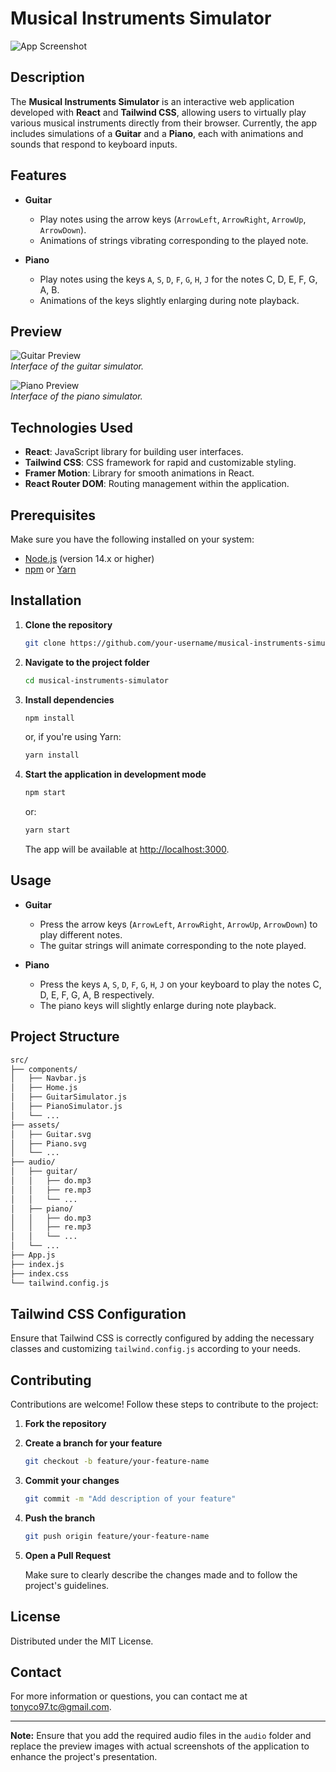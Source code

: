 # Musical Instruments Simulator

![App Screenshot](screenshot.png)

## Description

The **Musical Instruments Simulator** is an interactive web application developed with **React** and **Tailwind CSS**, allowing users to virtually play various musical instruments directly from their browser. Currently, the app includes simulations of a **Guitar** and a **Piano**, each with animations and sounds that respond to keyboard inputs.

## Features

- **Guitar**

  - Play notes using the arrow keys (`ArrowLeft`, `ArrowRight`, `ArrowUp`, `ArrowDown`).
  - Animations of strings vibrating corresponding to the played note.

- **Piano**
  - Play notes using the keys `A`, `S`, `D`, `F`, `G`, `H`, `J` for the notes C, D, E, F, G, A, B.
  - Animations of the keys slightly enlarging during note playback.

## Preview

![Guitar Preview](guitar-screenshot.png)  
_Interface of the guitar simulator._

![Piano Preview](piano-screenshot.png)  
_Interface of the piano simulator._

## Technologies Used

- **React**: JavaScript library for building user interfaces.
- **Tailwind CSS**: CSS framework for rapid and customizable styling.
- **Framer Motion**: Library for smooth animations in React.
- **React Router DOM**: Routing management within the application.

## Prerequisites

Make sure you have the following installed on your system:

- [Node.js](https://nodejs.org/) (version 14.x or higher)
- [npm](https://www.npmjs.com/) or [Yarn](https://yarnpkg.com/)

## Installation

1. **Clone the repository**

   ```bash
   git clone https://github.com/your-username/musical-instruments-simulator.git
   ```

2. **Navigate to the project folder**

   ```bash
   cd musical-instruments-simulator
   ```

3. **Install dependencies**

   ```bash
   npm install
   ```

   or, if you're using Yarn:

   ```bash
   yarn install
   ```

4. **Start the application in development mode**

   ```bash
   npm start
   ```

   or:

   ```bash
   yarn start
   ```

   The app will be available at [http://localhost:3000](http://localhost:3000).

## Usage

- **Guitar**

  - Press the arrow keys (`ArrowLeft`, `ArrowRight`, `ArrowUp`, `ArrowDown`) to play different notes.
  - The guitar strings will animate corresponding to the note played.

- **Piano**
  - Press the keys `A`, `S`, `D`, `F`, `G`, `H`, `J` on your keyboard to play the notes C, D, E, F, G, A, B respectively.
  - The piano keys will slightly enlarge during note playback.

## Project Structure

```bash
src/
├── components/
│   ├── Navbar.js
│   ├── Home.js
│   ├── GuitarSimulator.js
│   ├── PianoSimulator.js
│   └── ...
├── assets/
│   ├── Guitar.svg
│   ├── Piano.svg
│   └── ...
├── audio/
│   ├── guitar/
│   │   ├── do.mp3
│   │   ├── re.mp3
│   │   └── ...
│   ├── piano/
│   │   ├── do.mp3
│   │   ├── re.mp3
│   │   └── ...
│   └── ...
├── App.js
├── index.js
├── index.css
└── tailwind.config.js
```

## Tailwind CSS Configuration

Ensure that Tailwind CSS is correctly configured by adding the necessary classes and customizing `tailwind.config.js` according to your needs.

## Contributing

Contributions are welcome! Follow these steps to contribute to the project:

1. **Fork the repository**

2. **Create a branch for your feature**

   ```bash
   git checkout -b feature/your-feature-name
   ```

3. **Commit your changes**

   ```bash
   git commit -m "Add description of your feature"
   ```

4. **Push the branch**

   ```bash
   git push origin feature/your-feature-name
   ```

5. **Open a Pull Request**

   Make sure to clearly describe the changes made and to follow the project's guidelines.

## License

Distributed under the MIT License.

## Contact

For more information or questions, you can contact me at [tonyco97.tc@gmail.com](mailto:tonyco97.tc@gmail.com).

---

**Note:** Ensure that you add the required audio files in the `audio` folder and replace the preview images with actual screenshots of the application to enhance the project's presentation.
